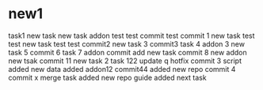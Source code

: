 # new1
task1
new task
new task
addon
test
test commit
test commit 1
new task
test test
new task
test test
commit2
new task 3
commit3
task 4
addon 3
new task 5
commit 6
task 7
addon
commit
add new task
commit 8
new addon
new tsak
commit 11
new task 2
task 122
update q
hotfix
commit 3
script added
new data added
addon12
commit44
added new repo
commit 4
commit x
merge task
added new repo
guide added
next task

